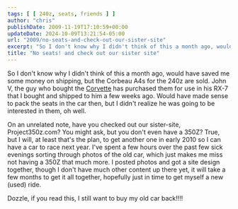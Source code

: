```yaml
---
tags: [ [ 240z, seats, friends ] ]
author: "chris"
publishDate: 2009-11-19T17:10:59+00:00
updateDate: 2024-10-09T13:21:54-05:00
url: "2009/no-seats-and-check-out-our-sister-site"
excerpt: "So I don't know why I didn't think of this a month ago, would have saved me some money on shipping, but the Corbeau A4s for the 240z are sold."
title: "No seats! and check out our sister site"
---
```


So I don't know why I didn't think of this a month ago, would have saved me some money on shipping, but the Corbeau A4s for the 240z are sold. John V, the guy who bought the [Corvette](https://www.corvettez06.org) has purchased them for use in his RX-7 that I bought and shipped to him a few weeks ago. Would have made sense to pack the seats in the car then, but I didn't realize he was going to be interested in them, oh well.

On an unrelated note, have you checked out our sister-site, Project350z.com? You might ask, but you don't even have a 350Z? True, but I will, at least that's the plan, to get another one in early 2010 so I can have a car to race next year. I've spent a few hours over the past few sick evenings sorting through photos of the old car, which just makes me miss not having a 350Z that much more. I posted photos and got a site design together, though I don't have much other content up there yet, it will take a few months to get it all together, hopefully just in time to get myself a new (used) ride.

Dozzle, if you read this, I still want to buy my old car back!!!!
